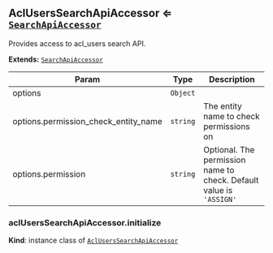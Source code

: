 <a name="module_AclUsersSearchApiAccessor"></a>
## AclUsersSearchApiAccessor ⇐ <code>[SearchApiAccessor](../../../../UIBundle/Resources/doc/reference/client-side/search-api-accessor.md)</code>
Provides access to acl_users search API.

**Extends:** <code>[SearchApiAccessor](../../../../UIBundle/Resources/doc/reference/client-side/search-api-accessor.md)</code>  

| Param | Type | Description |
| --- | --- | --- |
| options | <code>Object</code> |  |
| options.permission_check_entity_name | <code>string</code> | The entity name to check permissions on |
| options.permission | <code>string</code> | Optional. The permission name to check. Default value is `'ASSIGN'` |

<a name="module_AclUsersSearchApiAccessor#initialize"></a>
### aclUsersSearchApiAccessor.initialize
**Kind**: instance class of <code>[AclUsersSearchApiAccessor](#module_AclUsersSearchApiAccessor)</code>  

